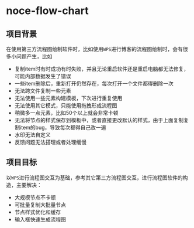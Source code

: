 # noce-flow-chart

## 项目背景

在使用第三方流程图绘制软件时，比如使用`WPS`进行博客的流程图绘制时，会有很多小问题产生，比如
- 复制item时有时成功有时失败，并且无论重启软件还是重启电脑都无法修复，可能内部数据发生了错误
- 一些item删除后，重新打开仍然存在，每次打开一个文件都得删除一次
- 无法跨文件复制一些元素
- 无法使用一些元素构建模板，下次进行重复使用
- 无法使用其它模式，只能使用拖拽形成流程图
- 稍微多一点元素，比如50个以上就会非常卡顿
- 无法将节点的样式保存到模板中，或者直接更改默认的样式，由于上面复制复制item的bug，导致每次都得自己改一遍
- 水印无法自定义
- 反馈问题无法搭理或者处理缓慢

## 项目目标

以`WPS`进行流程图交互为基础，参考其它第三方流程图交互，进行流程图软件的构造，主要解决：
- 大规模节点不卡顿
- 可批量复制大批量节点
- 节点样式优化和缓存
- 输入框快速生成流程图

